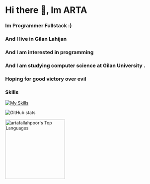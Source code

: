# Hi there 👋, Im ARTA 
### Im Programmer Fullstack :)

### And I live in Gilan Lahijan
### And I am interested in programming 
### And I am studying computer science at Gilan University .
### Hoping for good victory over evil

### Skills
[![My Skills](https://skillicons.dev/icons?i=html,css,js,jquery,ts,react,redux,webpack,next,qt,git,github,vscode,atom,netlify,wordpress,mongodb,figma,vercel,redis,tailwind,bootstrap,materialui,nodejs,express,nest,go,py,electron,markdown&perline=10&theme=light)](https://github.com/artafallahpoor)


![GitHub stats](https://github-readme-stats.vercel.app/api?username=artafallahpoor&show_icons=true)  

<a  href="https://github.com/anuraghazra/github-readme-stats"><img alt="artafallahpoor's Top Languages" src="https://github-readme-stats.vercel.app/api/top-langs/?username=artafallahpoor&langs_count=8&layout=compact&hide_border=false" height="192px" /></a>

